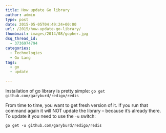 ```yaml
---
title: How update Go library
author: admin
type: post
date: 2015-05-05T04:49:24+00:00
url: /2015/how-update-go-library/
thumbnail: images/2014/08/gopher.jpg
dsq_thread_id:
  - 3736974794
categories:
  - Technologies
  - Go Lang
tags:
  - go
  - update

---
```

Installation of go library is pretty simple:
`go get github.com/garyburd/redigo/redis`

From time to time, you want to get fresh version of it. If you run that command again it will NOT update the library &#8211; because it&#8217;s already there. To update it you need to use the `-u` switch:

`go get -u github.com/garyburd/redigo/redis`